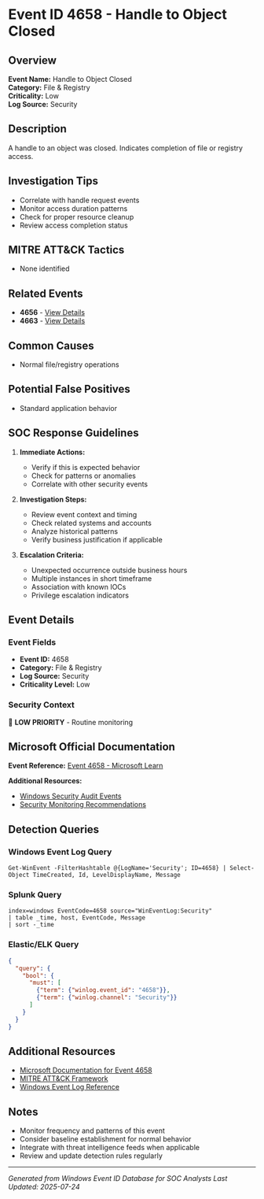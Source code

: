 # Event ID 4658 - Handle to Object Closed

## Overview
**Event Name:** Handle to Object Closed  
**Category:** File & Registry  
**Criticality:** Low  
**Log Source:** Security  

## Description
A handle to an object was closed. Indicates completion of file or registry access.

## Investigation Tips
- Correlate with handle request events
- Monitor access duration patterns
- Check for proper resource cleanup
- Review access completion status

## MITRE ATT&CK Tactics
- None identified

## Related Events
- **4656** - [View Details](4656.md)
- **4663** - [View Details](4663.md)

## Common Causes
- Normal file/registry operations

## Potential False Positives
- Standard application behavior

## SOC Response Guidelines
1. **Immediate Actions:**
   - Verify if this is expected behavior
   - Check for patterns or anomalies
   - Correlate with other security events

2. **Investigation Steps:**
   - Review event context and timing
   - Check related systems and accounts
   - Analyze historical patterns
   - Verify business justification if applicable

3. **Escalation Criteria:**
   - Unexpected occurrence outside business hours
   - Multiple instances in short timeframe
   - Association with known IOCs
   - Privilege escalation indicators

## Event Details

### Event Fields
- **Event ID:** 4658
- **Category:** File & Registry
- **Log Source:** Security
- **Criticality Level:** Low

### Security Context
📝 **LOW PRIORITY** - Routine monitoring

## Microsoft Official Documentation
**Event Reference:** [Event 4658 - Microsoft Learn](https://learn.microsoft.com/en-us/previous-versions/windows/it-pro/windows-10/security/threat-protection/auditing/event-4658)

**Additional Resources:**
- [Windows Security Audit Events](https://learn.microsoft.com/en-us/windows/security/threat-protection/auditing/audit-events)
- [Security Monitoring Recommendations](https://learn.microsoft.com/en-us/windows-server/identity/ad-ds/plan/appendix-l--events-to-monitor)

## Detection Queries

### Windows Event Log Query
```
Get-WinEvent -FilterHashtable @{LogName='Security'; ID=4658} | Select-Object TimeCreated, Id, LevelDisplayName, Message
```

### Splunk Query
```spl
index=windows EventCode=4658 source="WinEventLog:Security"
| table _time, host, EventCode, Message
| sort -_time
```

### Elastic/ELK Query
```json
{
  "query": {
    "bool": {
      "must": [
        {"term": {"winlog.event_id": "4658"}},
        {"term": {"winlog.channel": "Security"}}
      ]
    }
  }
}
```

## Additional Resources
- [Microsoft Documentation for Event 4658](https://docs.microsoft.com/en-us/windows/security/threat-protection/auditing/event-4658)
- [MITRE ATT&CK Framework](https://attack.mitre.org/)
- [Windows Event Log Reference](https://docs.microsoft.com/en-us/windows/win32/eventlog/event-logging)

## Notes
- Monitor frequency and patterns of this event
- Consider baseline establishment for normal behavior
- Integrate with threat intelligence feeds when applicable
- Review and update detection rules regularly

---
*Generated from Windows Event ID Database for SOC Analysts*
*Last Updated: 2025-07-24*